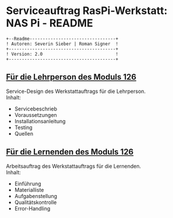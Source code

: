# Serviceauftrag RasPi-Werkstatt: NAS Pi - README  
```
+--Readme---------------------------------+
! Autoren: Severin Sieber | Roman Signer  !
+-----------------------------------------+
! Version: 2.0                            !
+-----------------------------------------+
```  
## [Für die Lehrperson des Moduls 126](Lehrer.md)
Service-Design des Werkstattauftrags für die Lehrperson.  
Inhalt:  
- Servicebeschrieb
- Voraussetzungen
- Installationsanleitung
- Testing
- Quellen

## [Für die Lernenden des Moduls 126](Lernender.md)
Arbeitsauftrag des Werkstattauftrags für die Lernenden.  
Inhalt:  
- Einführung
- Materialliste
- Aufgabenstellung
- Qualitätskontrolle
- Error-Handling